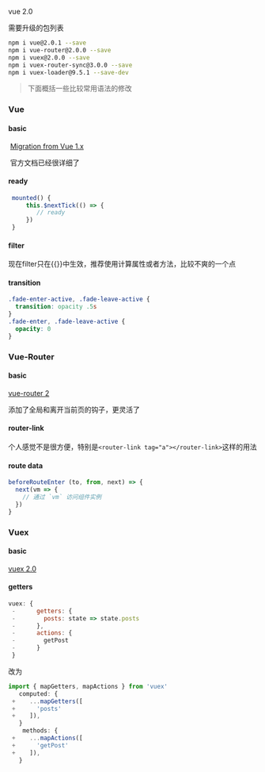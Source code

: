 vue 2.0

需要升级的包列表

```bash
npm i vue@2.0.1 --save
npm i vue-router@2.0.0 --save
npm i vuex@2.0.0 --save
npm i vuex-router-sync@3.0.0 --save
npm i vuex-loader@9.5.1 --save-dev
```

> 下面概括一些比较常用语法的修改

### Vue

#### basic

​	[Migration from Vue 1.x](http://vuejs.org/guide/migration.html)

​	官方文档已经很详细了

#### ready

```javascript
 mounted() {
     this.$nextTick(() => {
        // ready
     })
 }
```



#### filter	

现在filter只在{{}}中生效，推荐使用计算属性或者方法，比较不爽的一个点

#### transition

```css
.fade-enter-active, .fade-leave-active {
  transition: opacity .5s
}
.fade-enter, .fade-leave-active {
  opacity: 0
}
```



### Vue-Router

#### basic

[vue-router 2](http://router.vuejs.org/zh-cn/index.html)

添加了全局和离开当前页的钩子，更灵活了

#### router-link

​	个人感觉不是很方便，特别是```<router-link tag="a"></router-link>```这样的用法

#### route data

```javascript
beforeRouteEnter (to, from, next) => {
  next(vm => {
    // 通过 `vm` 访问组件实例
  })
}
```

### Vuex

#### basic

[vuex 2.0](http://vuex.vuejs.org/en/index.html)

#### getters

```javascript
vuex: {
 -      getters: {
 -        posts: state => state.posts
 -      },
 -      actions: {
 -        getPost
 -      }
 }
```

改为

```javascript
import { mapGetters, mapActions } from 'vuex'
   computed: {
 +    ...mapGetters([
 +      'posts'
 +    ]),
   }
    methods: {
 +    ...mapActions([
 +      'getPost'
 +    ]),
   }
```

